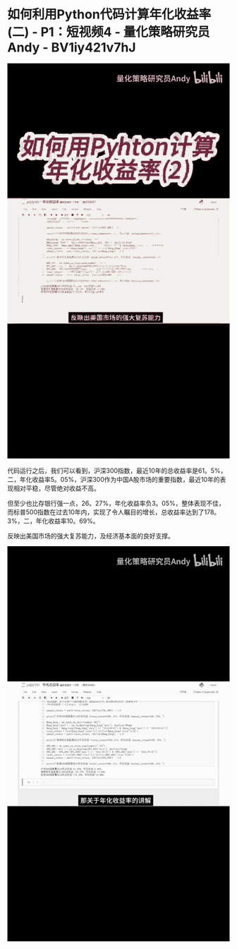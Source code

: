 # 如何利用Python代码计算年化收益率(二) - P1：短视频4 - 量化策略研究员Andy - BV1iy421v7hJ

![](img/fba7074aedae50524de70b9db40e441f_0.png)

代码运行之后，我们可以看到，沪深300指数，最近10年的总收益率是61。5%，二，年化收益率5。05%，沪深300作为中国A股市场的重要指数，最近10年的表现相对平稳，尽管绝对收益不高。

但至少也比存银行强一点，26。27%，年化收益率负3。05%，整体表现不佳，而标普500指数在过去10年内，实现了令人瞩目的增长，总收益率达到了178。3%，二，年化收益率10。69%。

反映出美国市场的强大复苏能力，及经济基本面的良好支撑。

![](img/fba7074aedae50524de70b9db40e441f_2.png)